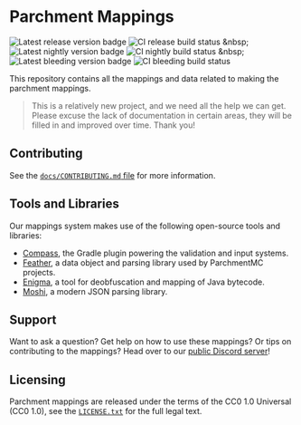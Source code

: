 Parchment Mappings
==================
![Latest release version badge](https://img.shields.io/maven-metadata/v?color=forestgreen&label=release&metadataUrl=https%3A%2F%2Fldtteam.jfrog.io%2Fartifactory%2Fparchmentmc-internal%2Forg%2Fparchmentmc%2Fdata%2Fparchment-1.16.5%2Fmaven-metadata.xml)
![CI release build status](https://buildsystem.ldtteam.com/app/rest/builds/buildType:(id:ParchmentMC_Mappings_Release),branch:1.16.x/statusIcon)
&nbsp;
![Latest nightly version badge](https://img.shields.io/maven-metadata/v?color=orange&label=nightly&metadataUrl=https%3A%2F%2Fldtteam.jfrog.io%2Fartifactory%2Fparchmentmc-snapshots%2Forg%2Fparchmentmc%2Fdata%2Fparchment-1.16.5%2Fmaven-metadata.xml)
![CI nightly build status](https://buildsystem.ldtteam.com/app/rest/builds/buildType:(id:ParchmentMC_Mappings_Nightly),branch:1.16.x/statusIcon)
&nbsp;
![Latest bleeding version badge](https://img.shields.io/maven-metadata/v?color=red&label=bleeding&metadataUrl=https%3A%2F%2Fldtteam.jfrog.io%2Fartifactory%2Fparchmentmc-bleeding%2Forg%2Fparchmentmc%2Fdata%2Fparchment-1.16.5%2Fmaven-metadata.xml)
![CI bleeding build status](https://buildsystem.ldtteam.com/app/rest/builds/buildType:(id:ParchmentMC_Mappings_Bleeding),branch:1.16.x/statusIcon)

This repository contains all the mappings and data related to making the parchment mappings.

> This is a relatively new project, and we need all the help we can get. Please excuse the lack of documentation in certain areas, they will be filled in and improved over time. Thank you!

## Contributing
See the [`docs/CONTRIBUTING.md` file](docs/CONTRIBUTING.md) for more information.

## Tools and Libraries
Our mappings system makes use of the following open-source tools and libraries:
- [Compass](https://github.com/ParchmentMC/Compass), the Gradle plugin powering the validation and input systems.
- [Feather](https://github.com/ParchmentMC/Feather), a data object and parsing library used by ParchmentMC projects.
- [Enigma](https://github.com/FabricMC/enigma), a tool for deobfuscation and mapping of Java bytecode.
- [Moshi](https://github.com/square/moshi), a modern JSON parsing library.

## Support
Want to ask a question? Get help on how to use these mappings? Or tips on contributing to the mappings? Head over to our [public Discord server](https://discord.parchmentmc.org/)!

## Licensing
Parchment mappings are released under the terms of the CC0 1.0 Universal (CC0 1.0), see the [`LICENSE.txt`](LICENSE.txt) for the full legal text.

